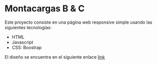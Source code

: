 # Montacargas B & C

Este proyecto consiste en una página web responsive simple usando las siguientes tecnologías:

- HTML
- Javascript
- CSS: Boostrap

El diseño se encuentra en el siguiente enlace [link](https://www.figma.com/proto/fQPH0had197atMoLgDyVY5/Montacargas-B%26C?node-id=1%3A2&scaling=min-zoom&page-id=0%3A1&starting-point-node-id=1%3A2&show-proto-sidebar=1)